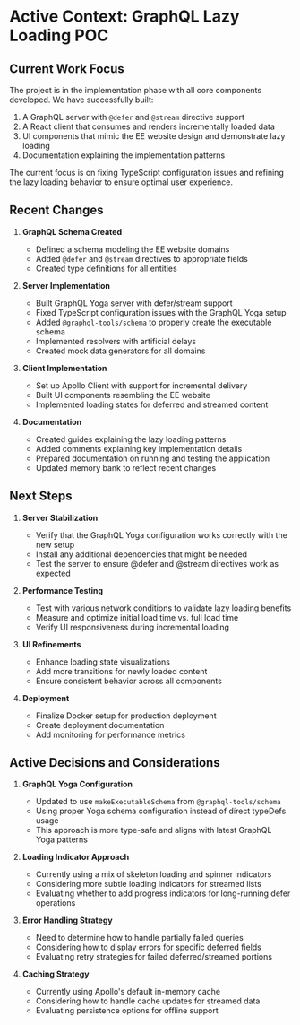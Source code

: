 # Active Context: GraphQL Lazy Loading POC

## Current Work Focus

The project is in the implementation phase with all core components developed. We have successfully built:

1. A GraphQL server with `@defer` and `@stream` directive support
2. A React client that consumes and renders incrementally loaded data
3. UI components that mimic the EE website design and demonstrate lazy loading
4. Documentation explaining the implementation patterns

The current focus is on fixing TypeScript configuration issues and refining the lazy loading behavior to ensure optimal user experience.

## Recent Changes

1. **GraphQL Schema Created**
   - Defined a schema modeling the EE website domains
   - Added `@defer` and `@stream` directives to appropriate fields
   - Created type definitions for all entities

2. **Server Implementation**
   - Built GraphQL Yoga server with defer/stream support
   - Fixed TypeScript configuration issues with the GraphQL Yoga setup
   - Added `@graphql-tools/schema` to properly create the executable schema
   - Implemented resolvers with artificial delays
   - Created mock data generators for all domains

3. **Client Implementation**
   - Set up Apollo Client with support for incremental delivery
   - Built UI components resembling the EE website
   - Implemented loading states for deferred and streamed content

4. **Documentation**
   - Created guides explaining the lazy loading patterns
   - Added comments explaining key implementation details
   - Prepared documentation on running and testing the application
   - Updated memory bank to reflect recent changes

## Next Steps

1. **Server Stabilization**
   - Verify that the GraphQL Yoga configuration works correctly with the new setup
   - Install any additional dependencies that might be needed
   - Test the server to ensure @defer and @stream directives work as expected

2. **Performance Testing**
   - Test with various network conditions to validate lazy loading benefits
   - Measure and optimize initial load time vs. full load time
   - Verify UI responsiveness during incremental loading

3. **UI Refinements**
   - Enhance loading state visualizations
   - Add more transitions for newly loaded content
   - Ensure consistent behavior across all components

4. **Deployment**
   - Finalize Docker setup for production deployment
   - Create deployment documentation
   - Add monitoring for performance metrics

## Active Decisions and Considerations

1. **GraphQL Yoga Configuration**
   - Updated to use `makeExecutableSchema` from `@graphql-tools/schema`
   - Using proper Yoga schema configuration instead of direct typeDefs usage
   - This approach is more type-safe and aligns with latest GraphQL Yoga patterns

2. **Loading Indicator Approach**
   - Currently using a mix of skeleton loading and spinner indicators
   - Considering more subtle loading indicators for streamed lists
   - Evaluating whether to add progress indicators for long-running defer operations

3. **Error Handling Strategy**
   - Need to determine how to handle partially failed queries
   - Considering how to display errors for specific deferred fields
   - Evaluating retry strategies for failed deferred/streamed portions

4. **Caching Strategy**
   - Currently using Apollo's default in-memory cache
   - Considering how to handle cache updates for streamed data
   - Evaluating persistence options for offline support
